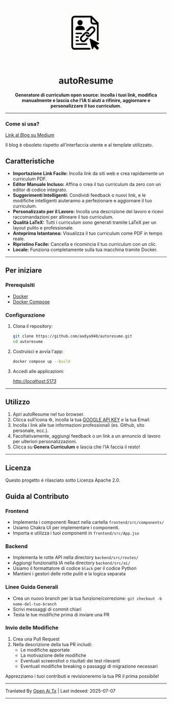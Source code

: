 <p align="center">
  <img src="https://raw.githubusercontent.com/aadya940/autoresume/main/main_app/frontend/public/autoresume-logo.png" alt="autoResume Logo" title="autoResume Logo" width="180"/>
</p>

<h1 align="center">autoResume</h1>

<p align="center">
  <b>Generatore di curriculum open source: incolla i tuoi link, modifica manualmente e lascia che l’IA ti aiuti a rifinire, aggiornare e personalizzare il tuo curriculum.</b>
</p>

---

### Come si usa?

[Link al Blog su Medium](https://medium.com/@aadyachinubhai/autoresume-copy-and-paste-links-its-that-simple-8e50e6d155a1)

Il blog è obsoleto rispetto all’interfaccia utente e al template utilizzato.

## Caratteristiche

- <b>Importazione Link Facile:</b> Incolla link da siti web e crea rapidamente un curriculum PDF.
- <b>Editor Manuale Incluso:</b> Affina o crea il tuo curriculum da zero con un editor di codice integrato.
- <b>Suggerimenti Intelligenti:</b> Condividi feedback o nuovi link, e le modifiche intelligenti aiuteranno a perfezionare e aggiornare il tuo curriculum.
- <b>Personalizzato per il Lavoro:</b> Incolla una descrizione del lavoro e ricevi raccomandazioni per allineare il tuo curriculum.
- <b>Qualità LaTeX:</b> Tutti i curriculum sono generati tramite LaTeX per un layout pulito e professionale.
- <b>Anteprima Istantanea:</b> Visualizza il tuo curriculum come PDF in tempo reale.
- <b>Ripristino Facile:</b> Cancella e ricomincia il tuo curriculum con un clic.
- <b>Locale:</b> Funziona completamente sulla tua macchina tramite Docker.

---

## Per iniziare

### Prerequisiti
- [Docker](https://www.docker.com/get-started)
- [Docker Compose](https://docs.docker.com/compose/)

### Configurazione

1. Clona il repository:
   ```bash
   git clone https://github.com/aadya940/autoresume.git
   cd autoresume
   ```
2. Costruisci e avvia l'app:
   ```bash
   docker compose up --build
   ```
3. Accedi alle applicazioni:
   
   [_http://localhost:5173_](http://localhost:5173)
---

## Utilizzo

1. Apri autoResume nel tuo browser.
2. Clicca sull’icona :gear:, incolla la tua [GOOGLE API KEY](https://aistudio.google.com/) e la tua Email.
3. Incolla i link alle tue informazioni professionali (es. Github, sito personale, ecc.).
4. Facoltativamente, aggiungi feedback o un link a un annuncio di lavoro per ulteriori personalizzazioni.
5. Clicca su <b>Genera Curriculum</b> e lascia che l’IA faccia il resto!

---

## Licenza

Questo progetto è rilasciato sotto Licenza Apache 2.0.

## Guida al Contributo

### Frontend
- Implementa i componenti React nella cartella `frontend/src/components/`
- Usiamo Chakra UI per implementare i componenti.
- Importa e utilizza i tuoi componenti in `frontend/src/App.jsx`

### Backend
- Implementa le rotte API nella directory `backend/src/routes/`
- Aggiungi funzionalità IA nella directory `backend/src/ai/`
- Usiamo il formattatore di codice `black` per il codice Python
- Mantieni i gestori delle rotte puliti e la logica separata

### Linee Guida Generali
- Crea un nuovo branch per la tua funzione/correzione: `git checkout -b nome-del-tuo-branch`
- Scrivi messaggi di commit chiari
- Testa le tue modifiche prima di inviare una PR

### Invio delle Modifiche
1. Crea una Pull Request
2. Nella descrizione della tua PR includi:
   - Le modifiche apportate
   - La motivazione delle modifiche
   - Eventuali screenshot o risultati dei test rilevanti
   - Eventuali modifiche breaking o passaggi di migrazione necessari

Apprezziamo i tuoi contributi e revisioneremo la tua PR il prima possibile!


---


Tranlated By [Open Ai Tx](https://github.com/OpenAiTx/OpenAiTx) | Last indexed: 2025-07-07


---